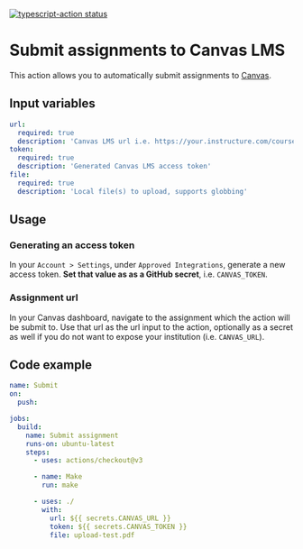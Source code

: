 [![typescript-action status](https://github.com/mbund/canvas-submit-action/workflows/build-test/badge.svg)](https://github.com/mbund/canvas-submit-action/actions)

# Submit assignments to Canvas LMS

This action allows you to automatically submit assignments to [Canvas](https://www.instructure.com/canvas).

## Input variables

```yaml
url:
  required: true
  description: 'Canvas LMS url i.e. https://your.instructure.com/courses/123456/assignments/7891234'
token:
  required: true
  description: 'Generated Canvas LMS access token'
file:
  required: true
  description: 'Local file(s) to upload, supports globbing'
```

## Usage

### Generating an access token

In your `Account > Settings`, under `Approved Integrations`, generate a new access token. **Set that value as as a GitHub secret**, i.e. `CANVAS_TOKEN`.

### Assignment url

In your Canvas dashboard, navigate to the assignment which the action will be submit to. Use that url as the url input to the action, optionally as a secret as well if you do not want to expose your institution (i.e. `CANVAS_URL`).

## Code example

```yaml
name: Submit
on:
  push:

jobs:
  build:
    name: Submit assignment
    runs-on: ubuntu-latest
    steps:
      - uses: actions/checkout@v3

      - name: Make
        run: make

      - uses: ./
        with:
          url: ${{ secrets.CANVAS_URL }}
          token: ${{ secrets.CANVAS_TOKEN }}
          file: upload-test.pdf
```

